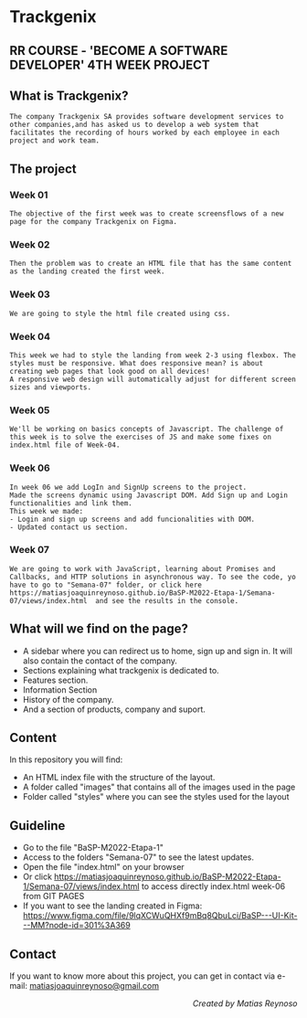 # Trackgenix
## RR COURSE - 'BECOME A SOFTWARE DEVELOPER' 4TH WEEK PROJECT

## What is Trackgenix?
```
The company Trackgenix SA provides software development services to other companies,and has asked us to develop a web system that facilitates the recording of hours worked by each employee in each project and work team.
```
## The project
### Week 01
```
The objective of the first week was to create screensflows of a new page for the company Trackgenix on Figma.
```
### Week 02
```
Then the problem was to create an HTML file that has the same content as the landing created the first week.
```
### Week 03
```
We are going to style the html file created using css.
```
### Week 04
```
This week we had to style the landing from week 2-3 using flexbox. The styles must be responsive. What does responsive mean? is about creating web pages that look good on all devices!
A responsive web design will automatically adjust for different screen sizes and viewports.
```
### Week 05
```
We'll be working on basics concepts of Javascript. The challenge of this week is to solve the exercises of JS and make some fixes on index.html file of Week-04.
```
### Week 06
```
In week 06 we add LogIn and SignUp screens to the project.
Made the screens dynamic using Javascript DOM. Add Sign up and Login functionalities and link them.
This week we made:
- Login and sign up screens and add funcionalities with DOM.
- Updated contact us section. 
```
### Week 07
```
We are going to work with JavaScript, learning about Promises and Callbacks, and HTTP solutions in asynchronous way. To see the code, yo have to go to "Semana-07" folder, or click here https://matiasjoaquinreynoso.github.io/BaSP-M2022-Etapa-1/Semana-07/views/index.html  and see the results in the console.
```

## What will we find on the page?
- A sidebar where you can redirect us to home, sign up and sign in. It will also contain the contact of the company.
- Sections explaining what trackgenix is dedicated to.
- Features section.
- Information Section
- History of the company. 
- And a section of products, company and suport.

## Content
In this repository you will find:

- An HTML index file with the structure of the layout.
- A folder called "images" that contains all of the images used in the page
- Folder called "styles" where you can see the styles used for the layout

## Guideline
- Go to the file "BaSP-M2022-Etapa-1"
- Access to the folders "Semana-07" to see the latest updates.
- Open the file "index.html" on your browser
- Or click https://matiasjoaquinreynoso.github.io/BaSP-M2022-Etapa-1/Semana-07/views/index.html to access directly index.html week-06 from GIT PAGES
- If you want to see the landing created in Figma: https://www.figma.com/file/9lqXCWuQHXf9mBq8QbuLci/BaSP---UI-Kit---MM?node-id=301%3A369
 
## Contact
If you want to know more about this project, you can get in contact via e-mail: matiasjoaquinreynoso@gmail.com
<p align="right"><i>Created by Matias Reynoso</i></p>
